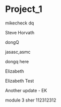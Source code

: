 # Project_1

mikecheck dq

Steve Horvath

dongQ

jasasc,asmc

dongq here

Elizabeth 

Elizabeth Test

Another update - EK



module 3 sher
 112312312


